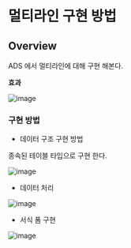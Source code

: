 # 멀티라인 구현 방법

## Overview

ADS 에서 멀티라인에 대해 구현 해본다.

**효과**

![image](https://github.com/loopat666/my-abap-ads/assets/99716769/6810e390-2dfa-41b9-a0d8-df1a88d2aa10)


### 구현 방법

- 데이터 구조 구현 방법

종속된 테이블 타입으로 구현 한다.

![image](https://github.com/loopat666/my-abap-ads/assets/99716769/587b6001-02d6-403b-b1c8-d1ef9b0c94b8)

  
- 데이터 처리

![image](https://github.com/loopat666/my-abap-ads/assets/99716769/1beaf79b-8b06-4f90-9300-154e8b5fc8b2)


- 서식 폼 구현

![image](https://github.com/loopat666/my-abap-ads/assets/99716769/47bfd02d-7e15-411a-82c6-45cd6e77e0f5)
